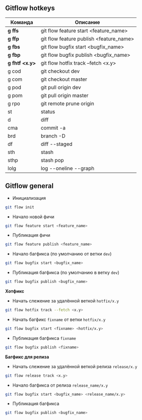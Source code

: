Gitflow hotkeys
-
Команда | Описание
------------ | -------------
**g ffs <fn>** | git flow feature start <feature_name>
**g ffp <fn>** | git flow feature publish <feature_name>
**g fbs <bn>** | git flow bugfix start <bugfix_name>
**g fbp <bn>** | git flow bugfix publish <bugfix_name>
**g fhtf <x.y>** | git flow hotfix track –fetch <x.y>
g cod | git checkout dev
g com | git checkout master
g pod | git pull origin dev
g pom | git pull origin master
g rpo | git remote prune origin
st | status
d | diff
cma | commit -a
brd | branch -D
df | diff --staged
sth | stash
sthp | stash pop
lolg | log --oneline --graph

Gitflow general
-
- Инициализация
```sh
git flow init
```

- Начало новой фичи
```sh
git flow feature start <feature_name>
```

- Публикация фичи
```sh
git flow feature publish <feature_name>
```

- Начало багфикса (по умолчанию от ветки `dev`)
```sh
git flow bugfix start <bugfix_name>
```

- Публикация багфикса (по умолчанию в ветку `dev`)
```sh
git flow bugfix publish <bugfix_name>
```

__Хотфикс__

- Начать слежение за удалённой веткой `hotfix/x.y`
```sh
git flow hotfix track --fetch <x.y>
```

- Начать багфикс `fixname` от ветки `hotfix/x.y`
```sh
git flow bugfix start <fixname> <hotfix/x.y>
```

- Публикация багфикса `fixname`
```sh
git flow bugfix publish <fixname>
```

__Багфикс для релиза__

- Начать слежение за удалённой веткой релиза `release/x.y`
```sh
git flow release track <x.y>
```
- Начало багфикса от релиза `release_name/x.y`
```sh
git flow bugfix start <bugfix_name> <release_name/x.y>
```

- Публикация багфикса
```sh
git flow bugfix publish <bugfix_name>
```
